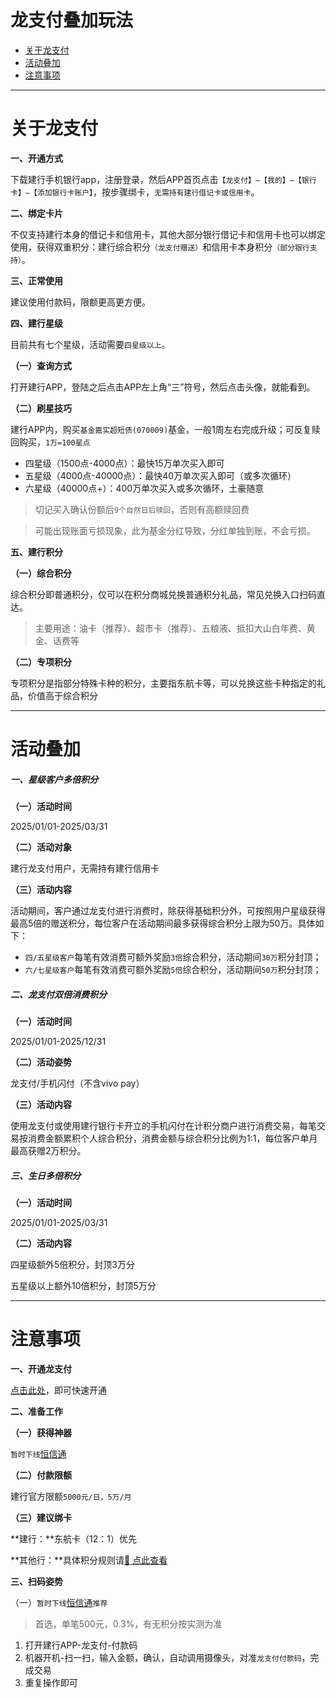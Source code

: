 # 龙支付叠加玩法

- [关于龙支付](#关于龙支付)
- [活动叠加](#活动叠加)
- [注意事项](#注意事项)

---

# 关于龙支付

**一、开通方式**

下载建行手机银行app，注册登录，然后APP首页点击`【龙支付】—【我的】—【银行卡】—【添加银行卡账户】`，按步骤绑卡，`无需持有建行借记卡或信用卡`。

**二、绑定卡片**

不仅支持建行本身的借记卡和信用卡，其他大部分银行借记卡和信用卡也可以绑定使用，获得双重积分：建行综合积分`（龙支付赠送）`和信用卡本身积分`（部分银行支持）`。

**三、正常使用**

建议使用付款码，限额更高更方便。

**四、建行星级**

目前共有七个星级，活动需要`四星级以上`。

**（一）查询方式**

打开建行APP，登陆之后点击APP左上角“三”符号，然后点击头像，就能看到。

**（二）刷星技巧**

建行APP内，购买`基金嘉实超短债(070009)`基金，一般1周左右完成升级；可反复赎回购买，`1万=100星点`

- 四星级（1500点-4000点）：最快15万单次买入即可
- 五星级（4000点-40000点）：最快40万单次买入即可（或多次循环）
- 六星级（40000点+）：400万单次买入或多次循环，土豪随意

> 切记买入确认份额后`9个自然日后赎回`，否则有高额赎回费

> 可能出现账面亏损现象，此为基金分红导致，分红单独到账，不会亏损。

**五、建行积分**

**（一）综合积分**

综合积分即普通积分，仅可以在积分商城兑换普通积分礼品，常见兑换入口扫码直达。

> 主要用途：油卡（推荐）、超市卡（推荐）、五粮液、抵扣大山白年费、黄金、话费等

**（二）专项积分**

专项积分是指部分特殊卡种的积分，主要指东航卡等，可以兑换这些卡种指定的礼品，价值高于综合积分

---

# 活动叠加

##### **一、星级客户多倍积分**

**（一）活动时间**

2025/01/01-2025/03/31

**（二）活动对象**

建行龙支付用户，无需持有建行信用卡

**（三）活动内容**

活动期间，客户通过龙支付进行消费时，除获得基础积分外，可按照用户星级获得最高5倍的赠送积分，每位客户在活动期间最多获得综合积分上限为50万。具体如下：

- `四/五星级客户`每笔有效消费可额外奖励`3倍`综合积分，活动期间`30万`积分封顶；
- `六/七星级客户`每笔有效消费可额外奖励`5倍`综合积分，活动期间`50万`积分封顶；

##### 二、龙支付双倍消费积分

**（一）活动时间**

2025/01/01-2025/12/31

**（二）活动姿势**

龙支付/手机闪付（不含vivo pay）

**（三）活动内容**

使用龙支付或使用建行银行卡开立的手机闪付在计积分商户进行消费交易，每笔交易按消费金额累积个人综合积分，消费金额与综合积分比例为1:1，每位客户单月最高获赠2万积分。

##### **三、生日多倍积分**

**（一）活动时间**

2025/01/01-2025/03/31

**（二）活动内容**

四星级额外5倍积分，封顶3万分

五星级以上额外10倍积分，封顶5万分

---

# 注意事项

**一、开通龙支付**

[点击此处](http://u.zjkmkj.com/YrXO8)，即可快速开通

**二、准备工作**

**（一）获得神器**

`暂时下线`[恒信通](tool/hxt.md)

**（二）付款限额**

建行官方限额`5000元/日，5万/月`

**（三）建议绑卡**

**建行：**东航卡（12：1）优先

**其他行：**具体积分规则请[:link: 点此查看](start/form.md#积分规则)

**三、扫码姿势**

（一）`暂时下线`[恒信通](tool/hxt.md)`推荐`

> 首选，单笔500元，0.3%，有无积分按实测为准

1. 打开建行APP-龙支付-付款码
2. 机器开机-扫一扫，输入金额，确认，自动调用摄像头，对准`龙支付付款码`，完成交易
3. 重复操作即可
